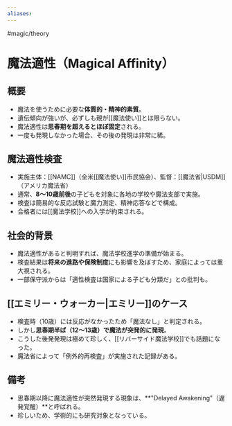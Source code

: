 ```yaml
---
aliases:
---
```

#magic/theory 
# 魔法適性（Magical Affinity）

## 概要
- 魔法を使うために必要な**体質的・精神的素質**。
- 遺伝傾向が強いが、必ずしも親が[[魔法使い]]とは限らない。
- 魔法適性は**思春期を超えるとほぼ固定**される。
- 一度も発現しなかった場合、その後の発現は非常に稀。

## 魔法適性検査
- 実施主体：[[NAMC]]（全米[[魔法使い]]市民協会）、監督：[[魔法省|USDM]]（アメリカ魔法省）
- 通常、**8〜10歳前後**の子どもを対象に各地の学校や魔法支部で実施。
- 検査は簡易的な反応試験と魔力測定、精神応答などで構成。
- 合格者には[[魔法学校]]への入学が約束される。

## 社会的背景
- 魔法適性があると判明すれば、魔法学校進学の準備が始まる。
- 検査結果は**将来の進路や保険制度**にも影響を及ぼすため、家庭によっては重大視される。
- 一部保守派からは「適性検査は国家による子ども分類だ」との批判も。

## [[エミリー・ウォーカー|エミリー]]のケース
- 検査時（10歳）には反応がなかったため「魔法なし」と判定される。
- しかし**思春期半ば（12〜13歳）で魔法が突発的に発現**。
- こうした後発発現は極めて珍しく、[[リバーサイド魔法学校]]でも話題になった。
- 魔法省によって「例外的再検査」が実施された記録がある。

## 備考
- 思春期以降に魔法適性が突然発現する現象は、**"Delayed Awakening"（遅発覚醒）**と呼ばれる。
- 珍しいため、学術的にも研究対象となっている。
